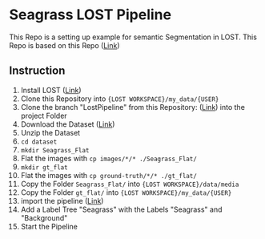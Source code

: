 # Seagrass LOST Pipeline
This Repo is a setting up example for semantic Segmentation in LOST.
This Repo is based on this Repo ([Link](https://github.com/EnviewFulda/LookingForSeagrassSemanticSegmentation)) 
## Instruction
1. Install LOST ([Link](https://github.com/l3p-cv/lost))
2. Clone this Repository into ```{LOST WORKSPACE}/my_data/{USER}```
3. Clone the branch "LostPipeline" from this Repository: ([Link](https://github.com/EnviewFulda/LookingForSeagrassSemanticSegmentation)) into the project Folder
2. Download the Dataset ([Link](https://drive.google.com/drive/folders/1X0pmRIkPRC672_vuWqotfLdgbHx1QpFZ))
3. Unzip the Dataset
4. ```cd dataset```
5. ```mkdir Seagrass_Flat```
6. Flat the images with ```cp images/*/* ./Seagrass_Flat/```
7. ```mkdir gt_flat```
8. Flat the images with ```cp ground-truth/*/* ./gt_flat/```
9. Copy the Folder ```Seagrass_Flat/``` into  ```{LOST WORKSPACE}/data/media```
10. Copy the Folder ```gt_flat/``` into  ```{LOST WORKSPACE}/my_data/{USER}```
11. import the pipeline ([Link](https://lost.readthedocs.io/en/latest/lost_cli.html?highlight=import#managing-pipeline-projects))
12. Add a Label Tree "Seagrass" with the Labels "Seagrass" and "Background"
13. Start the Pipeline 

